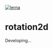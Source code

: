 [![lerna](https://img.shields.io/badge/maintained%20with-lerna-cc00ff.svg)](https://lerna.js.org/)

# rotation2d

Developing...
